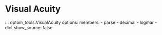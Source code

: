 # Visual Acuity

::: optom_tools.VisualAcuity
    options:
      members:
        - parse
        - decimal
        - logmar
        - dict
      show_source: false
